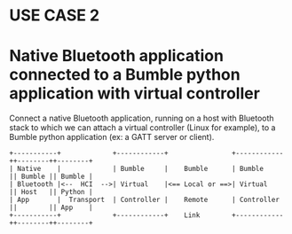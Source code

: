 USE CASE 2
==========

# Native Bluetooth application connected to a Bumble python application with virtual controller

Connect a native Bluetooth application, running on a host with Bluetooth stack to which we can attach a virtual controller (Linux for example), to a Bumble python application (ex: a GATT server or client).

```
+-----------+             +------------+                +------------++--------++--------+
| Native    |             | Bumble     |    Bumble      | Bumble     || Bumble || Bumble |
| Bluetooth |<--  HCI  -->| Virtual    |<== Local or ==>| Virtual    || Host   || Python |
| App       |  Transport  | Controller |    Remote      | Controller ||        || App    |
+-----------+             +------------+    Link        +------------++--------++--------+
```
